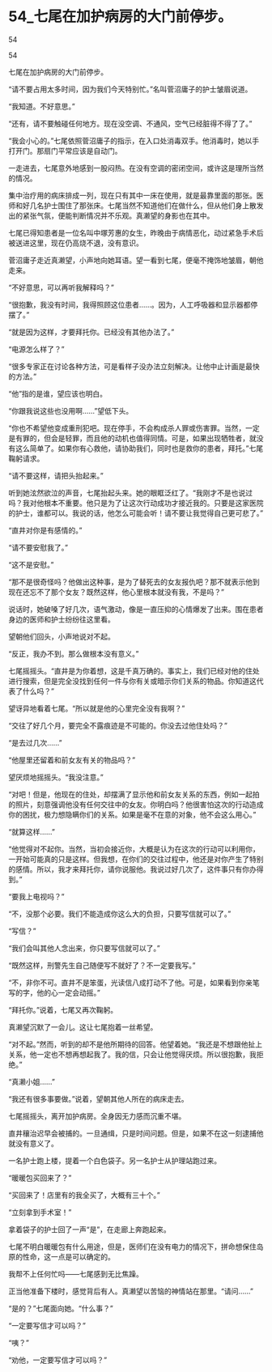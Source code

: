 # 54_七尾在加护病房的大门前停步。

54

54

七尾在加护病房的大门前停步。

“请不要占用太多时间，因为我们今天特别忙。”名叫菅沼庸子的护士皱眉说道。

“我知道。不好意思。”

“还有，请不要触碰任何地方。现在没空调、不通风，空气已经脏得不得了了。”

“我会小心的。”七尾依照菅沼庸子的指示，在入口处消毒双手。他消毒时，她以手打开门。那扇门平常应该是自动门。

一走进去，七尾意外地感到一股闷热。在没有空调的密闭空间，或许这是理所当然的情况。

集中治疗用的病床排成一列，现在只有其中一床在使用，就是最靠里面的那张。医师和好几名护士围住了那张床。七尾当然不知道他们在做什么，但从他们身上散发出的紧张气氛，便能判断情况并不乐观。真濑望的身影也在其中。

七尾已得知患者是一位名叫中塚芳惠的女生，昨晚由于病情恶化，动过紧急手术后被送进这里，现在仍高烧不退，没有意识。

菅沼庸子走近真濑望，小声地向她耳语。望一看到七尾，便毫不掩饰地皱眉，朝他走来。

“不好意思，可以再听我解释吗？”

“很抱歉，我没有时间，我得照顾这位患者……。因为，人工呼吸器和显示器都停摆了。”

“就是因为这样，才要拜托你。已经没有其他办法了。”

“电源怎么样了？”

“很多专家正在讨论各种方法，可是看样子没办法立刻解决。让他中止计画是最快的方法。”

“他”指的是谁，望应该也明白。

“你跟我说这些也没用啊……”望低下头。

“你也不希望他变成重刑犯吧。现在停手，不会构成杀人罪或伤害罪。当然，一定是有罪的，但会是轻罪，而且他的动机也值得同情。可是，如果出现牺牲者，就没有这么简单了。如果你有心救他，请协助我们，同时也是救你的患者，拜托。”七尾鞠躬请求。

“请不要这样，请把头抬起来。”

听到她泫然欲泣的声音，七尾抬起头来。她的眼眶泛红了。“我刚才不是也说过吗？我对他根本不重要。他只是为了让这次行动成功才接近我的。只要是这家医院的护士，谁都可以。我说的话，他怎么可能会听！请不要让我觉得自己更可悲了。”

“直井对你是有感情的。”

“请不要安慰我了。”

“这不是安慰。”

“那不是很奇怪吗？他做出这种事，是为了替死去的女友报仇吧？那不就表示他到现在还忘不了那个女友？既然这样，他心里根本就没有我，不是吗？”

说话时，她破嗓了好几次，语气激动，像是一直压抑的心情爆发了出来。围在患者身边的医师和护士纷纷往这里看。

望朝他们回头，小声地说对不起。

“反正，我办不到。那么做根本没有意义。”

七尾摇摇头。“直井是为你着想，这是千真万确的。事实上，我们已经对他的住处进行搜索，但是完全没找到任何一件与你有关或暗示你们关系的物品。你知道这代表了什么吗？”

望讶异地看着七尾。“所以就是他的心里完全没有我啊？”

“交往了好几个月，要完全不露痕迹是不可能的。你没去过他住处吗？”

“是去过几次……”

“他屋里还留着和前女友有关的物品吗？”

望厌烦地摇摇头。“我没注意。”

“对吧！但是，他现在的住处，却摆满了显示他和前女友关系的东西，例如一起拍的照片，刻意强调他没有任何交往中的女友。你明白吗？他很害怕这次的行动造成你的困扰，极力想隐瞒你们的关系。如果是毫不在意的对象，他不会这么用心。”

“就算这样……”

“他觉得对不起你。当然，当初会接近你，大概是认为在这次的行动可以利用你，一开始可能真的只是这样。但我想，在你们的交往过程中，他还是对你产生了特别的感情。所以，我才来拜托你，请你说服他。我说过好几次了，这件事只有你办得到。”

“要我上电视吗？”

“不，没那个必要。我们不能造成你这么大的负担，只要写信就可以了。”

“写信？”

“我们会叫其他人念出来，你只要写信就可以了。”

“既然这样，刑警先生自己随便写不就好了？不一定要我写。”

“不，非你不可。直井不是笨蛋，光读信八成打动不了他。可是，如果看到你亲笔写的字，他的心一定会动摇。”

“拜托你。”说着，七尾又再次鞠躬。

真濑望沉默了一会儿。这让七尾抱着一丝希望。

“对不起。”然而，听到的却不是他所期待的回答。他望着她。“我还是不想跟他扯上关系，他一定也不想再想起我了。我的信，只会让他觉得厌烦。所以很抱歉，我拒绝。”

“真濑小姐……”

“我还有很多事要做。”说着，望朝其他人所在的病床走去。

七尾摇摇头，离开加护病房。全身因无力感而沉重不堪。

直井穰治迟早会被捕的。一旦通缉，只是时间问题。但是，如果不在这一刻逮捕他就没有意义了。

一名护士跑上楼，提着一个白色袋子。另一名护士从护理站跑过来。

“暖暖包买回来了？”

“买回来了！店里有的我全买了，大概有三十个。”

“立刻拿到手术室！”

拿着袋子的护士回了一声“是”，在走廊上奔跑起来。

七尾不明白暖暖包有什么用途，但是，医师们在没有电力的情况下，拼命想保住岛原的性命，这一点是可以确定的。

我帮不上任何忙吗——七尾感到无比焦躁。

正当他准备下楼时，感觉背后有人。真濑望以苦恼的神情站在那里。“请问……”

“是的？”七尾面向她。“什么事？”

“一定要写信才可以吗？”

“咦？”

“劝他，一定要写信才可以吗？”